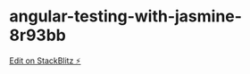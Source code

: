 # angular-testing-with-jasmine-8r93bb

[Edit on StackBlitz ⚡️](https://stackblitz.com/edit/angular-testing-with-jasmine-8r93bb)